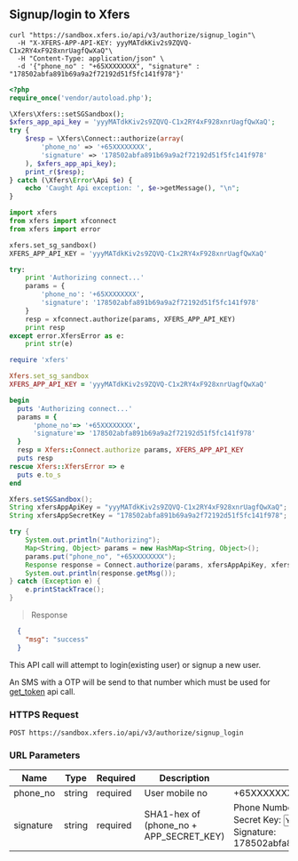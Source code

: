## Signup/login to Xfers

```shell
curl "https://sandbox.xfers.io/api/v3/authorize/signup_login"\
  -H "X-XFERS-APP-API-KEY: yyyMATdkKiv2s9ZQVQ-C1x2RY4xF928xnrUagfQwXaQ"\
  -H "Content-Type: application/json" \
  -d '{"phone_no" : "+65XXXXXXXX", "signature" : "178502abfa891b69a9a2f72192d51f5fc141f978"}'
```

```php
<?php
require_once('vendor/autoload.php');

\Xfers\Xfers::setSGSandbox();
$xfers_app_api_key = 'yyyMATdkKiv2s9ZQVQ-C1x2RY4xF928xnrUagfQwXaQ';
try {
    $resp = \Xfers\Connect::authorize(array(
        'phone_no' => '+65XXXXXXXX',
        'signature' => '178502abfa891b69a9a2f72192d51f5fc141f978'
    ), $xfers_app_api_key);
    print_r($resp);
} catch (\Xfers\Error\Api $e) {
    echo 'Caught Api exception: ', $e->getMessage(), "\n";
}
```

```python
import xfers
from xfers import xfconnect
from xfers import error

xfers.set_sg_sandbox()
XFERS_APP_API_KEY = 'yyyMATdkKiv2s9ZQVQ-C1x2RY4xF928xnrUagfQwXaQ'

try:
    print 'Authorizing connect...'
    params = {
        'phone_no': '+65XXXXXXXX',
        'signature': '178502abfa891b69a9a2f72192d51f5fc141f978'
    }
    resp = xfconnect.authorize(params, XFERS_APP_API_KEY)
    print resp
except error.XfersError as e:
    print str(e)
```

```ruby
require 'xfers'

Xfers.set_sg_sandbox
XFERS_APP_API_KEY = 'yyyMATdkKiv2s9ZQVQ-C1x2RY4xF928xnrUagfQwXaQ'

begin
  puts 'Authorizing connect...'
  params = {
      'phone_no'=> '+65XXXXXXXX',
      'signature'=> '178502abfa891b69a9a2f72192d51f5fc141f978'
  }
  resp = Xfers::Connect.authorize params, XFERS_APP_API_KEY
  puts resp
rescue Xfers::XfersError => e
  puts e.to_s
end
```

```java
Xfers.setSGSandbox();
String xfersAppApiKey = "yyyMATdkKiv2s9ZQVQ-C1x2RY4xF928xnrUagfQwXaQ";
String xfersAppSecretKey = "178502abfa891b69a9a2f72192d51f5fc141f978";

try {
    System.out.println("Authorizing");
    Map<String, Object> params = new HashMap<String, Object>();
    params.put("phone_no", "+65XXXXXXXX");
    Response response = Connect.authorize(params, xfersAppApiKey, xfersAppSecretKey);
    System.out.println(response.getMsg());
} catch (Exception e) {
    e.printStackTrace();
}
```

> Response

```json
  {
    "msg": "success"
  }
```

This API call will attempt to login(existing user) or signup a new user.

An SMS with a OTP will be send to that number which must be used for [get_token](/#get-user-api-token) api call.

### HTTPS Request

`POST https://sandbox.xfers.io/api/v3/authorize/signup_login`


### URL Parameters

Name | Type | Required | Description | Value
---- | ---- | -------- | ----------- | -----
phone_no | string | required | User mobile no | +65XXXXXXXX
signature | string | required | SHA1-hex of (phone_no + APP_SECRET_KEY)  | Phone Number: <input type="text" id="phone_signup" value="+65XXXXXXXX"><br/>Secret Key: <input type="text" id="secretkey_signup" value="YZngoTmcNrB2uQnYvHzd-oWEABeV5rd7xNsxkG45DkY"><br/>Signature: <span id="signature_signup">178502abfa891b69a9a2f72192d51f5fc141f978</span>
